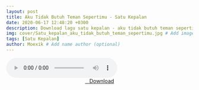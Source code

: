 ```yaml
---
layout: post
title: Aku Tidak Butuh Teman Sepertimu - Satu Kepalan
date: 2020-06-17 12:48:20 +0300
description: Download lagu satu kepalan - aku tidak butuh teman sepertimu.mp3 # Add post description (optional)
img: cover/Satu_kepalan_aku_tidak_butuh_teman_sepertimu.jpg # Add image post (optional)
tags: [Satu Kepalan]
author: Moexik # Add name author (optional)
---
```


<audio class='js-player' style="--plyr-color-main: #212121;" controls>
<source src="https://drive.google.com/uc?authuser=0&id=1f5_kE5CWfWhu0oj33nfUxreFAI1aVIRt&export=download" type="audio/mp3">
</audio><br />

<center>
<a href="/dl/akutidakbutuhtemansepertimu-satukepalan/" ><i class="fa fa-caret-down" aria-hidden="true"></i>&nbsp; &nbsp;Download</a>
</center><br />
